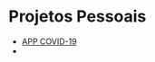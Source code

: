 # Projetos Pessoais

- [APP COVID-19](https://github.com/IagoAntunes/Projetos-Pessoais/tree/master/APP%20COVID-19)
-
